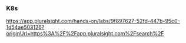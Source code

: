 ### K8s
https://app.pluralsight.com/hands-on/labs/9f897627-52fd-447b-95c0-1d54ae503126?originUrl=https%3A%2F%2Fapp.pluralsight.com%2Fsearch%2F


